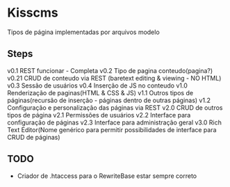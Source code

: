 # Kisscms

Tipos de página implementadas por arquivos modelo




## Steps

v0.1 REST funcionar - Completa
v0.2 Tipo de pagina conteudo(pagina?)
v0.21 CRUD de conteudo via REST (baretext editing & viewing - NO HTML)
v0.3 Sessão de usuários 
v0.4 Inserção de JS no conteudo
v1.0 Renderização de paginas(HTML & CSS & JS) 
v1.1 Outros tipos de páginas(recursão de inserção - páginas dentro de outras páginas)
v1.2 Configuração e personalização das páginas via REST 
v2.0 CRUD de outros tipos de página 
v2.1 Permissões de usuários
v2.2 Interface para configuração de páginas
v2.3 Interface para administração geral
v3.0 Rich Text Editor(Nome genérico para permitir possibilidades de interface para CRUD de páginas)

## TODO
- Criador de .htaccess para o RewriteBase estar sempre correto